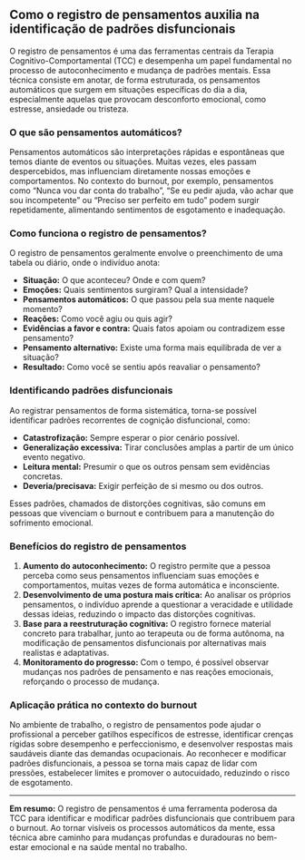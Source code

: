 
## Como o registro de pensamentos auxilia na identificação de padrões disfuncionais

O registro de pensamentos é uma das ferramentas centrais da Terapia Cognitivo-Comportamental (TCC) e desempenha um papel fundamental no processo de autoconhecimento e mudança de padrões mentais. Essa técnica consiste em anotar, de forma estruturada, os pensamentos automáticos que surgem em situações específicas do dia a dia, especialmente aquelas que provocam desconforto emocional, como estresse, ansiedade ou tristeza.

### O que são pensamentos automáticos?

Pensamentos automáticos são interpretações rápidas e espontâneas que temos diante de eventos ou situações. Muitas vezes, eles passam despercebidos, mas influenciam diretamente nossas emoções e comportamentos. No contexto do burnout, por exemplo, pensamentos como “Nunca vou dar conta do trabalho”, “Se eu pedir ajuda, vão achar que sou incompetente” ou “Preciso ser perfeito em tudo” podem surgir repetidamente, alimentando sentimentos de esgotamento e inadequação.

### Como funciona o registro de pensamentos?

O registro de pensamentos geralmente envolve o preenchimento de uma tabela ou diário, onde o indivíduo anota:

- **Situação:** O que aconteceu? Onde e com quem?
- **Emoções:** Quais sentimentos surgiram? Qual a intensidade?
- **Pensamentos automáticos:** O que passou pela sua mente naquele momento?
- **Reações:** Como você agiu ou quis agir?
- **Evidências a favor e contra:** Quais fatos apoiam ou contradizem esse pensamento?
- **Pensamento alternativo:** Existe uma forma mais equilibrada de ver a situação?
- **Resultado:** Como você se sentiu após reavaliar o pensamento?

### Identificando padrões disfuncionais

Ao registrar pensamentos de forma sistemática, torna-se possível identificar padrões recorrentes de cognição disfuncional, como:

- **Catastrofização:** Sempre esperar o pior cenário possível.
- **Generalização excessiva:** Tirar conclusões amplas a partir de um único evento negativo.
- **Leitura mental:** Presumir o que os outros pensam sem evidências concretas.
- **Deveria/precisava:** Exigir perfeição de si mesmo ou dos outros.

Esses padrões, chamados de distorções cognitivas, são comuns em pessoas que vivenciam o burnout e contribuem para a manutenção do sofrimento emocional.

### Benefícios do registro de pensamentos

1. **Aumento do autoconhecimento:** O registro permite que a pessoa perceba como seus pensamentos influenciam suas emoções e comportamentos, muitas vezes de forma automática e inconsciente.
2. **Desenvolvimento de uma postura mais crítica:** Ao analisar os próprios pensamentos, o indivíduo aprende a questionar a veracidade e utilidade dessas ideias, reduzindo o impacto das distorções cognitivas.
3. **Base para a reestruturação cognitiva:** O registro fornece material concreto para trabalhar, junto ao terapeuta ou de forma autônoma, na modificação de pensamentos disfuncionais por alternativas mais realistas e adaptativas.
4. **Monitoramento do progresso:** Com o tempo, é possível observar mudanças nos padrões de pensamento e nas reações emocionais, reforçando o processo de mudança.

### Aplicação prática no contexto do burnout

No ambiente de trabalho, o registro de pensamentos pode ajudar o profissional a perceber gatilhos específicos de estresse, identificar crenças rígidas sobre desempenho e perfeccionismo, e desenvolver respostas mais saudáveis diante das demandas ocupacionais. Ao reconhecer e modificar padrões disfuncionais, a pessoa se torna mais capaz de lidar com pressões, estabelecer limites e promover o autocuidado, reduzindo o risco de esgotamento.

---

**Em resumo:** O registro de pensamentos é uma ferramenta poderosa da TCC para identificar e modificar padrões disfuncionais que contribuem para o burnout. Ao tornar visíveis os processos automáticos da mente, essa técnica abre caminho para mudanças profundas e duradouras no bem-estar emocional e na saúde mental no trabalho.
```
